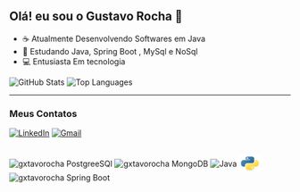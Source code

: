 ## Olá! eu sou o Gustavo Rocha 👋

  - ☕ Atualmente Desenvolvendo Softwares em Java
  - 🌱 Estudando Java, Spring Boot , MySql e NoSql
  - 💻 Entusiasta Em tecnologia


<div >
  <img height= "180em" src="https://github-readme-stats.vercel.app/api?username=gxtavorocha&show_icons=true&theme=dracula" alt="GitHub Stats">
  <img height= "180em" src="https://github-readme-stats.vercel.app/api/top-langs/?username=gxtavorocha&layout=compact&theme=dracula" alt="Top Languages">
</div>

---

### Meus Contatos

[![LinkedIn](https://img.shields.io/badge/LinkedIn-0077B5?style=for-the-badge&logo=linkedin&logoColor=white)](https://www.linkedin.com/in/gxtavorocha/)
[![Gmail](https://img.shields.io/badge/Gmail-D14836?style=for-the-badge&logo=gmail&logoColor=white)](mailto:rocha.gustavo.oliv@gmail.com)



<div style="display: inline_block"><br>

   <img align="center" alt="gxtavorocha PostgreeSQl" height="30" width="40" src="https://cdn.jsdelivr.net/gh/devicons/devicon@latest/icons/postgresql/postgresql-original.svg" /> 
  <img align="center" alt="gxtavorocha MongoDB" height="30" width="40" src="https://cdn.jsdelivr.net/gh/devicons/devicon@latest/icons/mongodb/mongodb-original-wordmark.svg" />
  <img align="center" alt="Java" height="30" width="40" src="https://cdn.jsdelivr.net/gh/devicons/devicon@latest/icons/java/java-original.svg" />
  <img align="center" alt="Rafa-Python" height="30" width="40" src="https://raw.githubusercontent.com/devicons/devicon/master/icons/python/python-original.svg">
  <img align="center" alt="gxtavorocha Spring Boot" height="30" width="40" src="https://cdn.jsdelivr.net/gh/devicons/devicon@latest/icons/spring/spring-original.svg" >
</div>

